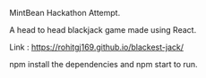 MintBean Hackathon Attempt.

A head to head blackjack game made using React. 

Link : https://rohitgj169.github.io/blackest-jack/

npm install the dependencies and npm start to run.
